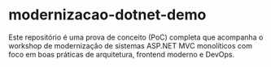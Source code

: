 # modernizacao-dotnet-demo
Este repositório é uma prova de conceito (PoC) completa que acompanha o workshop de modernização de sistemas ASP.NET MVC monolíticos com foco em boas práticas de arquitetura, frontend moderno e DevOps.
